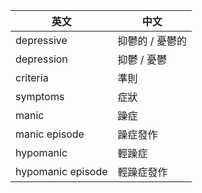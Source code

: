 英文 | 中文
--|--
depressive | 抑鬱的 / 憂鬱的
depression | 抑鬱 / 憂鬱
criteria | 準則
symptoms | 症狀
manic | 躁症
manic episode | 躁症發作
hypomanic | 輕躁症
hypomanic episode | 輕躁症發作
